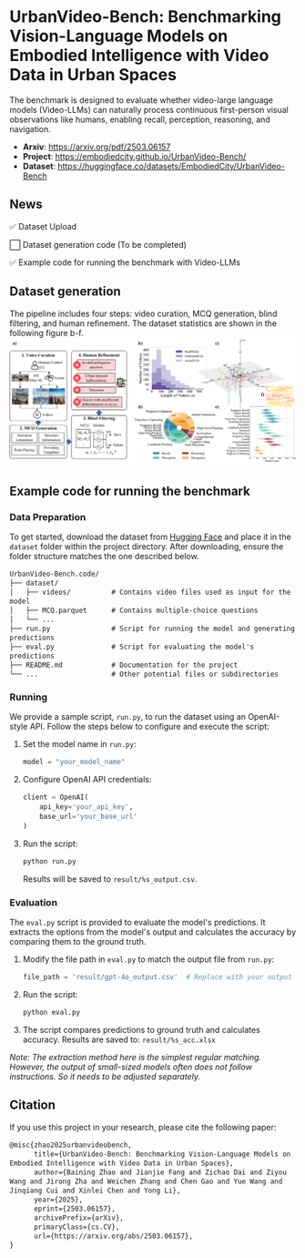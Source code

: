 # UrbanVideo-Bench: Benchmarking Vision-Language Models on Embodied Intelligence with Video Data in Urban Spaces

The benchmark is designed to evaluate whether video-large language models (Video-LLMs) can naturally process continuous first-person visual observations like humans, enabling recall, perception, reasoning, and navigation.

- **Arxiv**: https://arxiv.org/pdf/2503.06157
- **Project**: https://embodiedcity.github.io/UrbanVideo-Bench/
- **Dataset**: https://huggingface.co/datasets/EmbodiedCity/UrbanVideo-Bench

## News
✅ Dataset Upload

⬜ Dataset generation code (To be completed)

✅ Example code for running the benchmark with Video-LLMs

## Dataset generation
The pipeline includes four steps: video curation, MCQ generation, blind filtering, and human refinement. 
The dataset statistics are shown in the following figure b-f.
![UrbanVideo-Bench.code](flowchart.png)

## Example code for running the benchmark
### Data Preparation

To get started, download the dataset from [Hugging Face](https://huggingface.co/datasets/EmbodiedCity/UrbanVideo-Bench) 
and place it in the `dataset` folder within the project directory. 
After downloading, ensure the folder structure matches the one described below.
```
UrbanVideo-Bench.code/
├── dataset/
│   ├── videos/          # Contains video files used as input for the model
│   ├── MCQ.parquet      # Contains multiple-choice questions
│   └── ...
├── run.py               # Script for running the model and generating predictions
├── eval.py              # Script for evaluating the model's predictions
├── README.md            # Documentation for the project
└── ...                  # Other potential files or subdirectories
```

### Running

We provide a sample script, `run.py`, to run the dataset using an OpenAI-style API. Follow the steps below to configure and execute the script:

1. Set the model name in `run.py`:
   ```python
   model = "your_model_name"
   ```

2. Configure OpenAI API credentials:
   ```python
   client = OpenAI(
       api_key='your_api_key',
       base_url='your_base_url'
   )
   ```

3. Run the script:
   ```bash
   python run.py
   ```
   Results will be saved to `result/%s_output.csv`.


### Evaluation

The `eval.py` script is provided to evaluate the model's predictions. It extracts the options from the model's output and calculates the accuracy by comparing them to the ground truth.

1. Modify the file path in `eval.py` to match the output file from `run.py`:
   ```python
   file_path = 'result/gpt-4o_output.csv'  # Replace with your output file path
   ```

2. Run the script:
   ```bash
   python eval.py
   ```

3. The script compares predictions to ground truth and calculates accuracy. Results are saved to: `result/%s_acc.xlsx`

*Note: The extraction method here is the simplest regular matching. However, the output of small-sized models often does not follow instructions. So it needs to be adjusted separately.*

## Citation
If you use this project in your research, please cite the following paper:

```
@misc{zhao2025urbanvideobench,
      title={UrbanVideo-Bench: Benchmarking Vision-Language Models on Embodied Intelligence with Video Data in Urban Spaces}, 
      author={Baining Zhao and Jianjie Fang and Zichao Dai and Ziyou Wang and Jirong Zha and Weichen Zhang and Chen Gao and Yue Wang and Jinqiang Cui and Xinlei Chen and Yong Li},
      year={2025},
      eprint={2503.06157},
      archivePrefix={arXiv},
      primaryClass={cs.CV},
      url={https://arxiv.org/abs/2503.06157}, 
}
```

